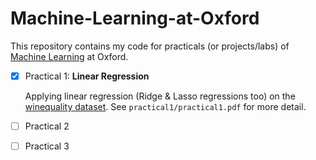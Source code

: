 # Machine-Learning-at-Oxford

This repository contains my code for practicals (or projects/labs) of [Machine Learning](https://www.cs.ox.ac.uk/teaching/courses/2020-2021/ml/) at Oxford.
- [x] Practical 1: **Linear Regression**

  Applying linear regression (Ridge & Lasso regressions too) on the [winequality dataset](https://archive.ics.uci.edu/ml/datasets/Wine+Quality). See `practical1/practical1.pdf` for more detail.

- [ ] Practical 2
- [ ] Practical 3
